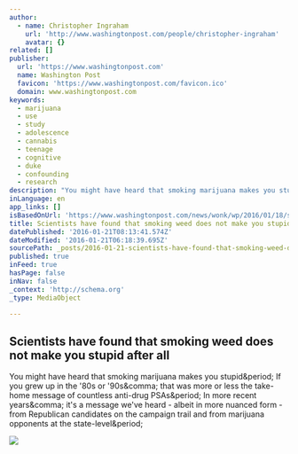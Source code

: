 ```yaml
---
author:
  - name: Christopher Ingraham
    url: 'http://www.washingtonpost.com/people/christopher-ingraham'
    avatar: {}
related: []
publisher:
  url: 'https://www.washingtonpost.com'
  name: Washington Post
  favicon: 'https://www.washingtonpost.com/favicon.ico'
  domain: www.washingtonpost.com
keywords:
  - marijuana
  - use
  - study
  - adolescence
  - cannabis
  - teenage
  - cognitive
  - duke
  - confounding
  - research
description: "You might have heard that smoking marijuana makes you stupid. If you grew up in the '80s or '90s, that was more or less the take-home message of countless anti-drug PSAs. In more recent years, it's a message we've heard - albeit in more nuanced form - from Republican candidates on the campaign trail and from marijuana opponents at the state-level."
inLanguage: en
app_links: []
isBasedOnUrl: 'https://www.washingtonpost.com/news/wonk/wp/2016/01/18/scientists-have-found-that-smoking-weed-does-not-make-you-stupid-after-all/'
title: Scientists have found that smoking weed does not make you stupid after all
datePublished: '2016-01-21T08:13:41.574Z'
dateModified: '2016-01-21T06:18:39.695Z'
sourcePath: _posts/2016-01-21-scientists-have-found-that-smoking-weed-does-not-make-you-st.md
published: true
inFeed: true
hasPage: false
inNav: false
_context: 'http://schema.org'
_type: MediaObject

---
```

<article style=""><h1>Scientists have found that smoking weed does not make you stupid after all</h1><p>You might have heard that smoking marijuana makes you stupid&amp;period; If you grew up in the '80s or '90s&amp;comma; that was more or less the take-home message of countless anti-drug PSAs&amp;period; In more recent years&amp;comma; it's a message we've heard - albeit in more nuanced form - from Republican candidates on the campaign trail and from marijuana opponents at the state-level&amp;period;</p><img src="http://img.washingtonpost.com/rf/image_908w/2010-2019/WashingtonPost/2015/11/06/Local/Images/Colorado_Election-07802.jpg" /></article>